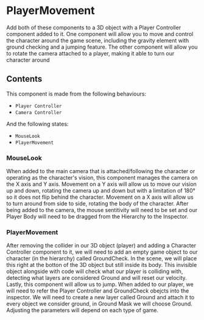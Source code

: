 # PlayerMovement

Add both of these components to a 3D object with a Player Controller component added to it. One component will allow you to move and control the character around the game scene, including the gravity element with ground checking and a jumping feature.
The other component will allow you to rotate the camera attached to a player, making it able to turn our character around

## Contents

This component is made from the following behaviours:
- `Player Controller`
- `Camera Controller`

And the following states:
- `MouseLook`
- `PlayerMovement`

### MouseLook

When added to the main camera that is attached/following the character or operating as the character's vision, this component manages the camera on the X axis and Y axis. Movement on a Y axis will allow us to move our vision up and down, rotating the camera up and down but with a limitation of 180° so it does not flip behind the character. Movement on a X axis will allow us to turn around from side to side, rotating the body of the character. After being added to the camera, the mouse sentitivity will need to be set and our Player Body will need to be dragged from the Hierarchy to the Inspector.

### PlayerMovement

After removing the collider in our 3D object (player) and adding a Character Controller component to it, we will need to add an empty game object to our character (in the hierarchy) called GroundCheck. In the scene, we will place this right at the botton of the 3D object but still inside its body. This invisible object alongside with code will check what our player is colliding with, detecting what layers are considered Ground and will reset our velocity. Lastly, this component will allow us to jump. When added to our player, we will need to refer the Player Controller and GroundCheck obejcts into the inspector. We will need to create a new layer called Ground and attach it to every object we consider ground, in Ground Mask we will choose Ground. Adjusting the parameters will depend on each type of game. 
